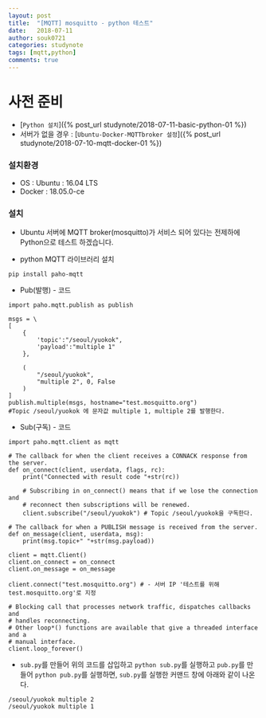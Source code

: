 ```yaml
---
layout: post
title:  "[MQTT] mosquitto - python 테스트"
date:   2018-07-11
author: souk0721
categories: studynote
tags: [mqtt,python]
comments: true
---
```



# 사전 준비
  - [`Python 설치`]({% post_url  studynote/2018-07-11-basic-python-01 %})
  - 서버가 없을 경우 : [`Ubuntu-Docker-MQTTbroker 설정`]({% post_url  studynote/2018-07-10-mqtt-docker-01 %})
  

### 설치환경
- OS : Ubuntu : 16.04 LTS
- Docker : 18.05.0-ce
  
### 설치
- Ubuntu 서버에 MQTT broker(mosquitto)가 서비스 되어 있다는 전제하에 Python으로 테스트 하겠습니다.

- python MQTT 라이브러리 설치

```
pip install paho-mqtt
``` 

- Pub(발행) - 코드  

```
import paho.mqtt.publish as publish

msgs = \
[
    {
        'topic':"/seoul/yuokok",
        'payload':"multiple 1"
    },

    (
        "/seoul/yuokok",
        "multiple 2", 0, False
    )
]
publish.multiple(msgs, hostname="test.mosquitto.org")
#Topic /seoul/yuokok 에 문자값 multiple 1, multiple 2를 발행한다.
```

- Sub(구독) - 코드

```
import paho.mqtt.client as mqtt

# The callback for when the client receives a CONNACK response from the server.
def on_connect(client, userdata, flags, rc):
    print("Connected with result code "+str(rc))

    # Subscribing in on_connect() means that if we lose the connection and
    # reconnect then subscriptions will be renewed.
    client.subscribe("/seoul/yuokok") # Topic /seoul/yuokok을 구독한다.

# The callback for when a PUBLISH message is received from the server.
def on_message(client, userdata, msg):
    print(msg.topic+" "+str(msg.payload))

client = mqtt.Client()
client.on_connect = on_connect
client.on_message = on_message

client.connect("test.mosquitto.org") # - 서버 IP '테스트를 위해 test.mosquitto.org'로 지정

# Blocking call that processes network traffic, dispatches callbacks and
# handles reconnecting.
# Other loop*() functions are available that give a threaded interface and a
# manual interface.
client.loop_forever()
```

- `sub.py`를 만들어 위의 코드를 삽입하고 `python sub.py`를 실행하고 `pub.py`를 만들어 `python pub.py`를 실행하면, `sub.py`를 실행한 커맨드 창에 아래와 같이 나온다.

```
/seoul/yuokok multiple 2
/seoul/yuokok multiple 1
```




<!-- ### How?
1. 작업 등록
 - `시작`->`실행`->`compmgmt.msc`엔터 
 - `시스템 도구`->`작업 스케줄러`에서 마우스 오른쪽 버튼 ->`작업 만들기`
 - 일반 탭s
 ![job01](/assets/post-img-18-07/job-01.JPG)
 - 트리거 탭
 ![job02](/assets/post-img-18-07/job-02.JPG)
 - 조건 탭
 ![job03](/assets/post-img-18-07/job-03.JPG)
 - 실행 (마우스 오른쪽 버튼 누루고 실행)
 ![job04](/assets/post-img-18-07/job-04.JPG)
 -->
